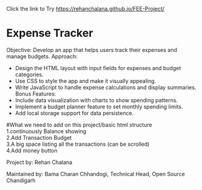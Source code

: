 Click the link to Try
https://rehanchalana.github.io/FEE-Project/

# Expense Tracker
Objective: Develop an app that helps users track their expenses and manage budgets.
Approach:
- Design the HTML layout with input fields for expenses and budget categories.
- Use CSS to style the app and make it visually appealing.
- Write JavaScript to handle expense calculations and display summaries.
Bonus Features:
- Include data visualization with charts to show spending patterns.
- Implement a budget planner feature to set monthly spending limits.
- Add local storage support for data persistence.

#What we need to add on this project/basic html structure<br>
1.continuously Balance showing <br>
2.Add Transaction Budget <br>
3.A big space listing all the transactions (can be scrolled)<br>
4.Add money button 

Project by: Rehan Chalana

Maintained by: Bama Charan Chhandogi, Technical Head, Open Source Chandigarh


